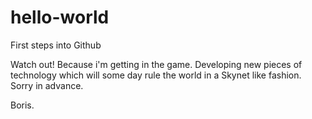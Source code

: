 # hello-world
First steps into Github

Watch out! Because i'm getting in the game. Developing new pieces of technology which will some day rule the world in a Skynet like fashion. Sorry in advance.

Boris.
